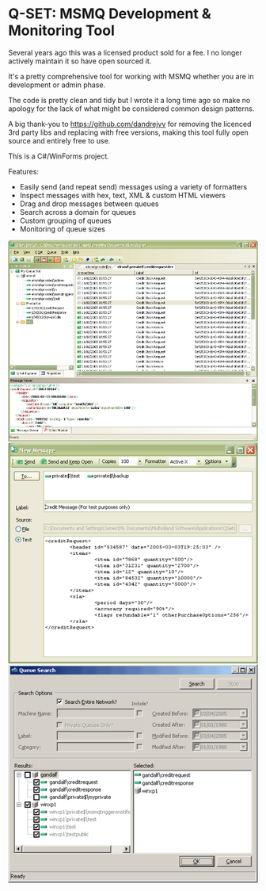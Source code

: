 # Q-SET: MSMQ Development & Monitoring Tool

Several years ago this was a licensed product sold for a fee.  I no longer actively maintain it so have open sourced it.

It's a pretty comprehensive tool for working with MSMQ whether you are in development or admin phase.

The code is pretty clean and tidy but I wrote it a long time ago so make no apology for the lack of what might be considered common design patterns.

A big thank-you to https://github.com/dandrejvv for removing the licenced 3rd party libs and replacing with free versions, making this tool fully open source and entirely free to use.

This is a C#/WinForms project.

Features:

* Easily send (and repeat send) messages using a variety of formatters
* Inspect messages with hex, text, XML & custom HTML viewers
* Drag and drop messages between queues
* Search across a domain for queues
* Custom grouping of queues
* Monitoring of queue sizes

![Main Screen](./Graphics/QSetBeta1ScreenshotActual.jpg "Main Screen")
![New Message Screen](./Graphics/QSetB2NewMsg.gif "New Message Screen")
![Queue Search Screen](./Graphics/QSetSearch.gif "Queue Search Screen")



